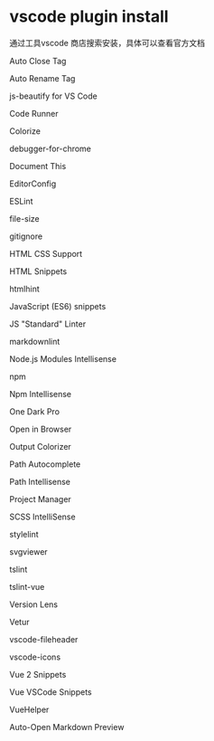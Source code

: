 # vscode plugin install

通过工具vscode 商店搜索安装，具体可以查看官方文档

Auto Close Tag

Auto Rename Tag

js-beautify for VS Code

Code Runner

Colorize

debugger-for-chrome

Document This

EditorConfig

ESLint

file-size

gitignore

HTML CSS Support

HTML Snippets

htmlhint

JavaScript (ES6) snippets

JS "Standard" Linter

markdownlint

Node.js Modules Intellisense

npm

Npm Intellisense

One Dark Pro

Open in Browser

Output Colorizer

Path Autocomplete

Path Intellisense

Project Manager

SCSS IntelliSense

stylelint

svgviewer

tslint

tslint-vue

Version Lens

Vetur

vscode-fileheader

vscode-icons

Vue 2 Snippets

Vue VSCode Snippets

VueHelper

Auto-Open Markdown Preview
